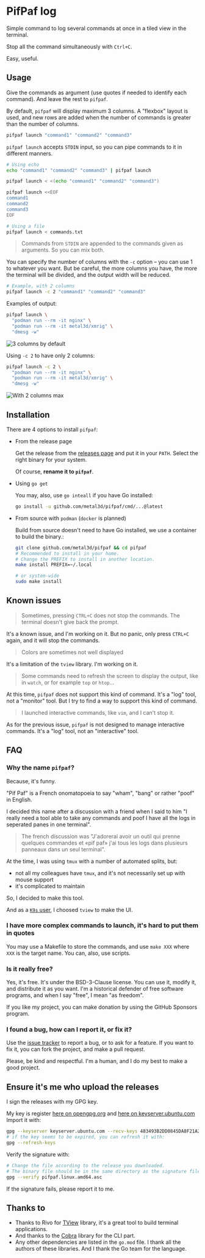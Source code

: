 # PifPaf log

Simple command to log several commands at once in a tiled view in the terminal.

Stop all the command simultaneously with `Ctrl+C`.

Easy, useful.

## Usage

Give the commands as argument (use quotes if needed to identify each command).
And leave the rest to `pifpaf`.

By default, `pifpaf` will display maximum 3 columns. A "flexbox" layout is used, and new rows are added when the number
of commands is greater than the number of columns.

```bash
pifpaf launch "command1" "command2" "command3"
```

`pifpaf launch` accepts `STDIN` input, so you can pipe commands to it in different manners.

```bash
# Using echo
echo "command1" "command2" "command3" | pifpaf launch

pifpaf launch < <(echo "command1" "command2" "command3")

pifpaf launch <<EOF
command1
command2
command3
EOF

# Using a file
pifpaf launch < commands.txt
```

> Commands from `STDIN` are appended to the commands given as arguments. So you can mix both.

You can specify the number of columns with the `-c` option – you can use 1 to whatever you want. But be careful, the
more columns you have, the more the terminal will be divided, and the output width will be reduced.

```bash
# Example, with 2 columns
pifpaf launch -c 2 "command1" "command2" "command3"
```

Examples of output:

```bash
pifpaf launch \
  "podman run --rm -it nginx" \
  "podman run --rm -it metal3d/xmrig" \
  "dmesg -w"
```

![3 columns by default](assets/pifpaf1.png)

Using `-c 2` to have only 2 columns:

```bash
pifpaf launch -c 2 \
  "podman run --rm -it nginx" \
  "podman run --rm -it metal3d/xmrig" \
  "dmesg -w"
```

![With 2 columns max](assets/pifpaf2.png)

## Installation

There are 4 options to install `pifpaf`:

- From the release page

  Get the release from the [releases page](https://github.com/metal3d/pifpaf/releases/latest) and put it in your `PATH`.
  Select the right binary for your system.

  Of course, **rename it to `pifpaf`**.

- Using `go get`

  You may, also, use `go inteall` if you have Go installed:

  ```bash
  go install -u github.com/metal3d/pifpaf/cmd/...@latest
  ```

- From source with `podman` (`docker` is planned)

  Build from source doesn't need to have Go installed, we use a container to build the binary.:

  ```bash
  git clone github.com/metal3d/pifpaf && cd pifpaf
  # Recommended to install in your home.
  # Change the PREFIX to install in another location.
  make install PREFIX=~/.local

  # or system-wide
  sudo make install
  ```

## Known issues

> Sometimes, pressing `CTRL+C` does not stop the commands. The terminal doesn't give back the prompt.

It's a known issue, and I'm working on it. But no panic, only press `CTRL+C` again, and it will stop the commands.

> Colors are sometimes not well displayed

It's a limitation of the `tview` library. I'm working on it.

> Some commands need to refresh the screen to display the output, like in `watch`, or for example `top` or `htop`...

At this time, `pifpaf` does not support this kind of command. It's a "log" tool, not a "monitor" tool.
But I try to find a way to support this kind of command.

> I launched interactive commands, like `vim`, and I can't stop it.

As for the previous issue, `pifpaf` is not designed to manage interactive commands. It's a "log" tool, not an
"interactive" tool.

## FAQ

### Why the name `pifpaf`?

Because, it's funny.

"Pif Paf" is a French onomatopoeia to say "wham", "bang" or rather "poof" in English.

I decided this name after a discussion with a friend when I said to him "I really need a tool able to take any commands
and poof I have all the logs in seperated panes in one terminal".

> The french discussion was "J'adorerai avoir un outil qui prenne quelques commandes et «pif paf» j'ai tous les logs dans
> plusieurs panneaux dans un seul terminal".

At the time, I was using `tmux` with a number of automated splits, but:

- not all my colleagues have `tmux`, and it's not necessarily set up with mouse support
- it's complicated to maintain

So, I decided to make this tool.

And as a [`K9s` user](https://k9scli.io/), I choosed `tview` to make the UI.

### I have more complex commands to launch, it's hard to put them in quotes

You may use a Makefile to store the commands, and use `make XXX` where `XXX` is the target name. You can, also, use
scripts.

### Is it really free?

Yes, it's free. It's under the BSD-3-Clause license. You can use it, modify it, and distribute it as you want. I'm a
historical defender of free software programs, and when I say "free", I mean "as freedom".

If you like my project, you can make donation by using the GitHub Sponsors program.

### I found a bug, how can I report it, or fix it?

Use the [issue tracker](https://github.com/metal3d/pifpaf/issues) to report a bug, or to ask for a feature. If you want
to fix it, you can fork the project, and make a pull request.

Please, be kind and respectful. I'm a human, and I do my best to make a good project.

## Ensure it's me who upload the releases

I sign the releases with my GPG key.

My key is register
[here on opengpg.org](https://keys.openpgp.org/search?q=483493B2DD0845DA8F21A26DF3702E3FAD8F76DC) and
[here on keyserver.ubuntu.com](https://keyserver.ubuntu.com/pks/lookup?search=483493B2DD0845DA8F21A26DF3702E3FAD8F76DC&fingerprint=on&op=index)
Import it with:

```bash
gpg --keyserver keyserver.ubuntu.com --recv-keys 483493B2DD0845DA8F21A26DF3702E3FAD8F76DC
# if the key seems to be expired, you can refresh it with:
gpg --refresh-keys
```

Verify the signature with:

```bash
# Change the file according to the release you downloaded.
# The binary file should be in the same directory as the signature file.
gpg --verify pifpaf.linux.amd64.asc
```

If the signature fails, please report it to me.

## Thanks to

- Thanks to Rivo for [TView](https://github.com/rivo/tview) library, it's a great tool to build terminal applications.
- And thanks to the [Cobra](https://github.com/spf13/cobra) library for the CLI part.
- Any other dependencies are listed in the `go.mod` file. I thank all the authors of these libraries. And I thank the
  Go team for the language.
